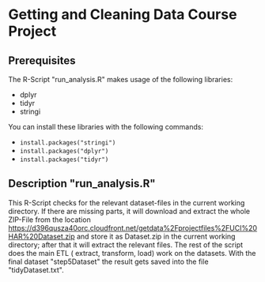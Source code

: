 # Getting and Cleaning Data Course Project

## Prerequisites
The R-Script "run_analysis.R" makes usage of the following libraries:

* dplyr
* tidyr
* stringi

You can install these libraries with the following commands:

* `install.packages("stringi")`
* `install.packages("dplyr")`
* `install.packages("tidyr")`

## Description "run_analysis.R"
This R-Script checks for the relevant dataset-files in the current working directory.
If there are missing parts, it will download and extract the whole ZIP-File from the
location https://d396qusza40orc.cloudfront.net/getdata%2Fprojectfiles%2FUCI%20HAR%20Dataset.zip
and store it as Dataset.zip in the current working directory; after that it will extract
the relevant files.
The rest of the script does the main ETL ( extract, transform, load) work on the datasets.
With the final dataset "step5Dataset" the result gets saved into the file "tidyDataset.txt".



